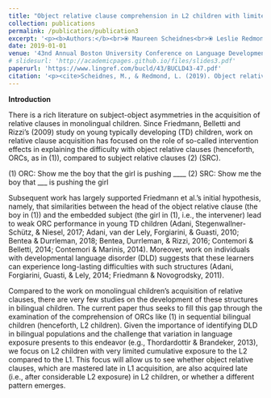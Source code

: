 ```yaml
---
title: "Object relative clause comprehension in L2 children with limited L2 exposure"
collection: publications
permalink: /publication/publication3
excerpt: '<p><b>Authors:</b><br>⦿ Maureen Scheidnes<br>⦿ Leslie Redmond</p>'
date: 2019-01-01
venue: '43nd Annual Boston University Conference on Language Development (Vol. 2, pp. 599–611)'
# slidesurl: 'http://academicpages.github.io/files/slides3.pdf'
paperurl: 'https://www.lingref.com/bucld/43/BUCLD43-47.pdf'
citation: '<p><cite>Scheidnes, M., & Redmond, L. (2019). Object relative clause comprehension in L2 children with limited L2 exposure. In M. M. Brown & B. Dailey (Eds.), BUCLD 43: Proceedings of the 43nd Annual Boston University Conference on Language Development (Vol. 2, pp. 599–611). Somerville, MA: Cascadilla Press. Available at http://www.lingref.com/bucld/43/BUCLD43-47.pdf</cite></p>'
---
```


<p><b>Introduction</b></p>

There is a rich literature on subject-object asymmetries in the acquisition of
relative clauses in monolingual children. Since Friedmann, Belletti and Rizzi’s
(2009) study on young typically developing (TD) children, work on relative
clause acquisition has focused on the role of so-called intervention effects in
explaining the difficulty with object relative clauses (henceforth, ORCs, as in (1)),
compared to subject relative clauses (2) (SRC).

(1) ORC: Show me the boy that the girl is pushing ____
(2) SRC: Show me the boy that ___ is pushing the girl

Subsequent work has largely supported Friedmann et al.’s initial hypothesis,
namely, that similarities between the head of the object relative clause (the boy in
(1)) and the embedded subject (the girl in (1), i.e., the intervener) lead to weak
ORC performance in young TD children (Adani, Stegenwallner-Schütz, & Niesel,
2017; Adani, van der Lely, Forgiarini, & Guasti, 2010; Bentea & Durrleman,
2018; Bentea, Durrleman, & Rizzi, 2016; Contemori & Belletti, 2014; Contemori
& Marinis, 2014). Moreover, work on individuals with developmental language
disorder (DLD) suggests that these learners can experience long-lasting
difficulties with such structures (Adani, Forgiarini, Guasti, & Lely, 2014;
Friedmann & Novogrodsky, 2011).

Compared to the work on monolingual children’s acquisition of relative
clauses, there are very few studies on the development of these structures in
bilingual children. The current paper thus seeks to fill this gap through the
examination of the comprehension of ORCs like (1) in sequential bilingual children (henceforth, L2 children). Given the importance of identifying DLD in
bilingual populations and the challenge that variation in language exposure
presents to this endeavor (e.g., Thordardottir & Brandeker, 2013), we focus on L2
children with very limited cumulative exposure to the L2 compared to the L1.
This focus will allow us to see whether object relative clauses, which are mastered
late in L1 acquisition, are also acquired late (i.e., after considerable L2 exposure)
in L2 children, or whether a different pattern emerges. 